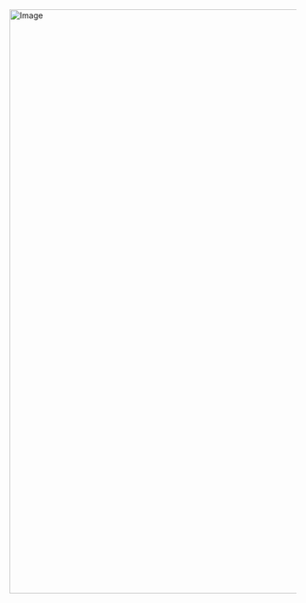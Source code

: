 
<img width="1882" height="1026" alt="Image" src="https://github.com/user-attachments/assets/4d3b82ba-b8a5-4494-aeb1-f24527ec562d" />
